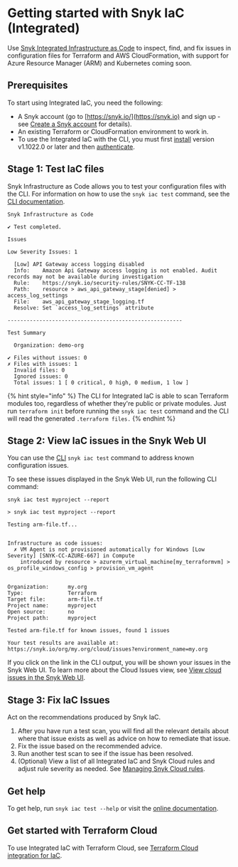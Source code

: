 # Getting started with Snyk IaC (Integrated)

Use [Snyk Integrated Infrastructure as Code](./) to inspect, find, and fix issues in configuration files for Terraform and AWS CloudFormation, with support for Azure Resource Manager (ARM) and Kubernetes coming soon.

## Prerequisites

To start using Integrated IaC, you need the following:

* A Snyk account (go to [https://snyk.io/](https://snyk.io) and sign up - see [Create a Snyk account](https://docs.snyk.io/getting-started/getting-started-snyk-products) for details).
* An existing Terraform or CloudFormation environment to work in.
* To use the Integrated IaC with the CLI, you must first [install](../../../snyk-cli/install-the-snyk-cli.md) version v1.1022.0 or later and then [authenticate](../../../snyk-cli/commands/auth.md).

## Stage 1: Test IaC files

Snyk Infrastructure as Code allows you to test your configuration files with the CLI. For information on how to use the `snyk iac test` command, see the [CLI documentation](../../../snyk-cli/commands/iac-test.md).

```
Snyk Infrastructure as Code

✔ Test completed.

Issues

Low Severity Issues: 1

  [Low] API Gateway access logging disabled
  Info:    Amazon Api Gateway access logging is not enabled. Audit records may not be available during investigation
  Rule:    https://snyk.io/security-rules/SNYK-CC-TF-138
  Path:    resource > aws_api_gateway_stage[denied] > access_log_settings
  File:    aws_api_gateway_stage_logging.tf
  Resolve: Set `access_log_settings` attribute

-------------------------------------------------------

Test Summary

  Organization: demo-org

✔ Files without issues: 0
✗ Files with issues: 1
  Invalid files: 0
  Ignored issues: 0
  Total issues: 1 [ 0 critical, 0 high, 0 medium, 1 low ]
```

{% hint style="info" %}
The CLI for Integrated IaC is able to scan Terraform modules too, regardless of whether they're public or private modules. Just run `terraform init` before running the `snyk iac test` command and the CLI will read the generated `.terraform files.`
{% endhint %}

## Stage 2: View IaC issues in the Snyk Web UI

You can use the [CLI](../../../snyk-cli/) `snyk iac test` command to address known configuration issues.

To see these issues displayed in the Snyk Web UI, run the following CLI command:

`snyk iac test myproject --report`

```
> snyk iac test myproject --report

Testing arm-file.tf...


Infrastructure as code issues:
  ✗ VM Agent is not provisioned automatically for Windows [Low Severity] [SNYK-CC-AZURE-667] in Compute
    introduced by resource > azurerm_virtual_machine[my_terraformvm] > os_profile_windows_config > provision_vm_agent


Organization:      my.org
Type:              Terraform
Target file:       arm-file.tf
Project name:      myproject
Open source:       no
Project path:      myproject

Tested arm-file.tf for known issues, found 1 issues

Your test results are available at: https://snyk.io/org/my.org/cloud/issues?environment_name=my.org
```

If you click on the link in the CLI output, you will be shown your issues in the Snyk Web UI. To learn more about the Cloud Issues view, see [View cloud issues in the Snyk Web UI](../../snyk-cloud/snyk-cloud-issues/view-cloud-issues-in-the-snyk-web-ui.md).

## Stage 3: Fix IaC Issues

Act on the recommendations produced by Snyk IaC.

1. After you have run a test scan, you will find all the relevant details about where that issue exists as well as advice on how to remediate that issue.
2. Fix the issue based on the recommended advice.
3. Run another test scan to see if the issue has been resolved.
4. (Optional) View a list of all Integrated IaC and Snyk Cloud rules and adjust rule severity as needed. See [Managing Snyk Cloud rules](../../snyk-cloud/managing-snyk-cloud-rules.md).

## Get help

To get help, run `snyk iac test --help` or visit the [online documentation](../../../snyk-cli/commands/iac-test.md).

## Get started with Terraform Cloud

To use Integrated IaC with Terraform Cloud, see [Terraform Cloud integration for IaC](https://docs.snyk.io/integrations/ci-cd-integrations/integrating-snyk-with-terraform-cloud).
